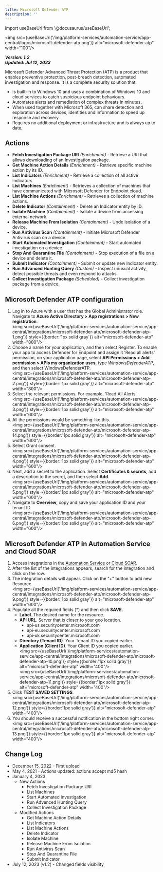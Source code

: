 ```yaml
---
title: Microsoft Defender ATP
description: ''
---
```

import useBaseUrl from '@docusaurus/useBaseUrl';

<img src={useBaseUrl('/img/platform-services/automation-service/app-central/logos/microsoft-defender-atp.png')} alt="microsoft-defender-atp" width="100"/>

***Version: 1.2  
Updated: Jul 12, 2023***

Microsoft Defender Advanced Threat Protection (ATP) is a product that enables preventive protection, post-breach detection, automated investigation and response. It is a complete security solution that:

* Is built-in to Windows 10 and uses a combination of Windows 10 and cloud services to catch suspicious endpoint behaviours.
* Automates alerts and remediation of complex threats in minutes.
* When used together with Microsoft 365, can share detection and exploration across devices, identities and information to speed up response and recovery.
* Requires no additional deployment or infrastructure and is always up to date.

## Actions

* **Fetch Investigation Package URI** *(Enrichment)* - Retrieve a URI that allows downloading of an Investigation package.
* **Get Machine Action Details** *(Enrichment)* - Retrieve specific machine action by its ID.
* **List Indicators** *(Enrichment)* - Retrieve a collection of all active Indicators.
* **List Machines** *(Enrichment)* - Retrieves a collection of machines that have communicated with Microsoft Defender for Endpoint cloud.
* **List Machine Actions** *(Enrichment)* - Retrieves a collection of machine actions.
* **Delete Indicator** *(Containment)* - Delete an Indicator entity by ID.
* **Isolate Machine** *(Containment)* - Isolate a device from accessing external network.
* **Release Machine From Isolation** *(Containment)* - Undo isolation of a device.
* **Run Antivirus Scan** *(Containment)* - Initiate Microsoft Defender Antivirus scan on a device.
* **Start Automated Investigation** *(Containment)* - Start automated investigation on a device.
* **Stop And Quarantine File** *(Containment)* - Stop execution of a file on a device and delete it.
* **Submit Indicator** *(Containment)* - Submit or update new Indicator entity.
* **Run Advanced Hunting Query** *(Custom)* - Inspect unusual activity, detect possible threats and even respond to attacks.
* **Collect Investigation Package** *(Scheduled)* - Collect investigation package from a device.

## Microsoft Defender ATP configuration

1. Log in to Azure with a user that has the Global Administrator role. Navigate to **Azure Active Directory > App registrations > New registration**. <br/><img src={useBaseUrl('/img/platform-services/automation-service/app-central/integrations/microsoft-defender-atp/microsoft-defender-atp-1.png')} style={{border:'1px solid gray'}} alt="microsoft-defender-atp" width="800"/>
1. Choose a name for your application, and then select Register. To enable your app to access Defender for Endpoint and assign it 'Read all alerts' permission, on your application page, select **API Permissions > Add permission > APIs my organization uses**, type *WindowsDefenderATP*, and then select WindowsDefenderATP. <br/><img src={useBaseUrl('/img/platform-services/automation-service/app-central/integrations/microsoft-defender-atp/microsoft-defender-atp-2.png')} style={{border:'1px solid gray'}} alt="microsoft-defender-atp" width="800"/>
1. Select the relevant permissions. For example, 'Read All Alerts'. <br/><img src={useBaseUrl('/img/platform-services/automation-service/app-central/integrations/microsoft-defender-atp/microsoft-defender-atp-3.png')} style={{border:'1px solid gray'}} alt="microsoft-defender-atp" width="600"/>
1. All the permissions would be something like this. <br/><img src={useBaseUrl('/img/platform-services/automation-service/app-central/integrations/microsoft-defender-atp/microsoft-defender-atp-14.png')} style={{border:'1px solid gray'}} alt="microsoft-defender-atp" width="600"/>
2. Select Grant consent. <br/><img src={useBaseUrl('/img/platform-services/automation-service/app-central/integrations/microsoft-defender-atp/microsoft-defender-atp-4.png')} style={{border:'1px solid gray'}} alt="microsoft-defender-atp" width="600"/>
1. Next, add a secret to the application. Select **Certificates & secrets**, add a description to the secret, and then select **Add**. <br/><img src={useBaseUrl('/img/platform-services/automation-service/app-central/integrations/microsoft-defender-atp/microsoft-defender-atp-5.png')} style={{border:'1px solid gray'}} alt="microsoft-defender-atp" width="600"/>
1. Navigate to **Overview**, copy and save your application ID and your tenant ID.<br/><img src={useBaseUrl('/img/platform-services/automation-service/app-central/integrations/microsoft-defender-atp/microsoft-defender-atp-6.png')} style={{border:'1px solid gray'}} alt="microsoft-defender-atp" width="600"/>

## Microsoft Defender ATP in Automation Service and Cloud SOAR

1. Access integrations in the [Automation Service](/docs/platform-services/automation-service/automation-service-integrations/#view-integrations) or [Cloud SOAR](/docs/cloud-soar/automation).
1. After the list of the integrations appears, search for the integration and click on the row.
1. The integration details will appear. Click on the "+" button to add new Resource. <br/><img src={useBaseUrl('/img/platform-services/automation-service/app-central/integrations/microsoft-defender-atp/microsoft-defender-atp-9.png')} style={{border:'1px solid gray'}} alt="microsoft-defender-atp" width="600"/>
1. Populate all the required fields (\*) and then click **SAVE**.
   * **Label**. The desired name for the resource.
   * **API URL**. Server that is closer to your geo location.
	  * api-us.securitycenter.microsoft.com
	  * api-eu.securitycenter.microsoft.com
	  * api-uk.securitycenter.microsoft.com
   * **Directory (Tenant ID)**. Your Tenant ID you copied earlier.
   * **Application (Client ID)**. Your Client ID you copied earlier.<br/><img src={useBaseUrl('/img/platform-services/automation-service/app-central/integrations/microsoft-defender-atp/microsoft-defender-atp-10.png')} style={{border:'1px solid gray'}} alt="microsoft-defender-atp" width="400"/><br/><img src={useBaseUrl('/img/platform-services/automation-service/app-central/integrations/microsoft-defender-atp/microsoft-defender-atp-11.png')} style={{border:'1px solid gray'}} alt="microsoft-defender-atp" width="400"/>
1. Click **TEST SAVED SETTINGS**.<br/><img src={useBaseUrl('/img/platform-services/automation-service/app-central/integrations/microsoft-defender-atp/microsoft-defender-atp-12.png')} style={{border:'1px solid gray'}} alt="microsoft-defender-atp" width="400"/>
1. You should receive a successful notification in the bottom right corner. <br/><img src={useBaseUrl('/img/platform-services/automation-service/app-central/integrations/microsoft-defender-atp/microsoft-defender-atp-13.png')} style={{border:'1px solid gray'}} alt="microsoft-defender-atp" width="400"/>

## Change Log

* December 15, 2022 - First upload
* May 4, 2021 - Actions updated: actions accept md5 hash
* January 4, 2023
	+ New Actions
		- Fetch Investigation Package URI
		- List Machines
		- Start Automated Investigation
		- Run Advanced Hunting Query
		- Collect Investigation Package
	+ Modified Actions
		- Get Machine Action Details
		- List Indicators
		- List Machine Actions
		- Delete Indicator
		- Isolate Machine
		- Release Machine From Isolation
		- Run Antivirus Scan
		- Stop And Quarantine File
		- Submit Indicator
* July 12, 2023 (v1.2) - Changed fields visibility
